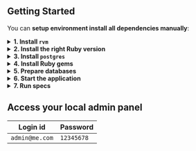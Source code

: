 
## Getting Started

You can **setup environment install all dependencies manually**:


<details>
<summary><b>1. Install <code>rvm</code></b></summary>

Make sure [rvm](https://www.rvm.io/rvm/install) is installed, it will allow to switch between Ruby versions.

```bash
# set gpg key
gpg --keyserver keyserver.ubuntu.com --recv-keys 409B6B1796C275462A1703113804BB82D39DC0E3 7D2BAF1CF37B13E2069D6956105BD0E739499BDB
# Set up rvm in your shell
\curl -sSL https://get.rvm.io | bash -s stable --ruby
```

</details>

<details>
<summary><b>2. Install the right Ruby version</b></summary>

Run the following command in the project root:

```bash
rvm install 3.1.2
```

</details>

<details>
<summary><b>3. Install <code>postgres</code></b></summary>

```bash
# Install Postgres
sudo apt install postgresql postgresql-contrib

# Start Postgres
sudo systemctl start postgresql.service
```

</details>

<details>
<summary><b>4. Install Ruby gems</b></summary>

Now, let's install all needed Ruby gems for the project using Bundler.

```bash
bundle install
```

</details>

<details>
<summary><b>5. Prepare databases</b></summary>

Now, open config/database.yml .


```bash
# change username and password according to your local config
username: your_postgresql_user
password: your_password
```


```bash
# Create database
rails db:create
rails db:migrate

# Seed data
rails db:seed

# data for test
rails db:migrate db:test:prepare
```

</details>

<details>
<summary><b>6. Start the application</b></summary>

```bash
# Run command
rails s
```

</details>

<details>
<summary><b>7. Run specs</b></summary>

```bash
rspec
```

</details>




## Access your local admin panel

| Login id       | Password   |
| -------------- | ---------- |
| `admin@me.com` | `12345678` |


